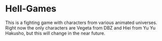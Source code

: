 # Hell-Games
This is a fighting game with characters from various animated universes. Right now the only characters are Vegeta from DBZ and Hiei from Yu Yu Hakusho, but this will change in the near future.
